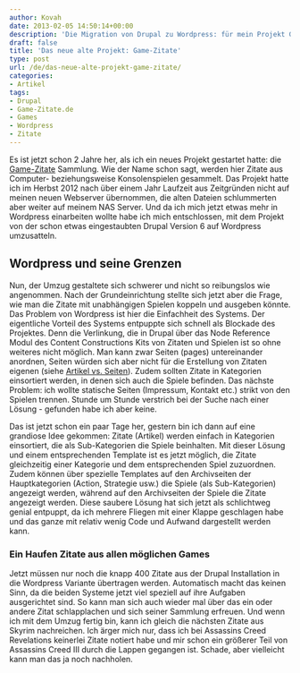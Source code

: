 ```yaml
---
author: Kovah
date: 2013-02-05 14:50:14+00:00
description: 'Die Migration von Drupal zu Wordpress: für mein Projekt Game-Zitate habe ich mich schlau gemacht und überlegt, wie man das bewerkstelligen kann.'
draft: false
title: 'Das neue alte Projekt: Game-Zitate'
type: post
url: /de/das-neue-alte-projekt-game-zitate/
categories:
- Artikel
tags:
- Drupal
- Game-Zitate.de
- Games
- Wordpress
- Zitate
---
```


Es ist jetzt schon 2 Jahre her, als ich ein neues Projekt gestartet hatte: die [Game-Zitate](http://www.game-zitate.de/) Sammlung. Wie der Name schon sagt, werden hier Zitate aus Computer- beziehungsweise Konsolenspielen gesammelt. Das Projekt hatte ich im Herbst 2012 nach über einem Jahr Laufzeit aus Zeitgründen nicht auf meinen neuen Webserver übernommen, die alten Dateien schlummerten aber weiter auf meinem NAS Server. Und da ich mich jetzt etwas mehr in Wordpress einarbeiten wollte habe ich mich entschlossen, mit dem Projekt von der schon etwas eingestaubten Drupal Version 6 auf Wordpress umzusatteln.


## Wordpress und seine Grenzen

Nun, der Umzug gestaltete sich schwerer und nicht so reibungslos wie angenommen. Nach der Grundeinrichtung stellte sich jetzt aber die Frage, wie man die Zitate mit unabhängigen Spielen koppeln und ausgeben könnte. Das Problem von Wordpress ist hier die Einfachheit des Systems. Der eigentliche Vorteil des Systems entpuppte sich schnell als Blockade des Projektes. Denn die Verlinkung, die in Drupal über das Node Reference Modul des Content Constructions Kits von Zitaten und Spielen ist so ohne weiteres nicht möglich. Man kann zwar Seiten (pages) untereinander anordnen, Seiten würden sich aber nicht für die Erstellung von Zitaten eigenen (siehe [Artikel vs. Seiten](http://de.support.wordpress.com/post-vs-page/)). Zudem sollten Zitate in Kategorien einsortiert werden, in denen sich auch die Spiele befinden. Das nächste Problem: ich wollte statische Seiten (Impressum, Kontakt etc.) strikt von den Spielen trennen. Stunde um Stunde verstrich bei der Suche nach einer Lösung - gefunden habe ich aber keine.

Das ist jetzt schon ein paar Tage her, gestern bin ich dann auf eine grandiose Idee gekommen: Zitate (Artikel) werden einfach in Kategorien einsortiert, die als Sub-Kategorien die Spiele beinhalten. Mit dieser Lösung und einem entsprechenden Template ist es jetzt möglich, die Zitate gleichzeitig einer Kategorie und dem entsprechenden Spiel zuzuordnen. Zudem können über spezielle Templates auf den Archivseiten der Hauptkategorien (Action, Strategie usw.) die Spiele (als Sub-Kategorien) angezeigt werden, während auf den Archivseiten der Spiele die Zitate angezeigt werden. Diese saubere Lösung hat sich jetzt als schlichtweg genial entpuppt, da ich mehrere Fliegen mit einer Klappe geschlagen habe und das ganze mit relativ wenig Code und Aufwand dargestellt werden kann.


### Ein Haufen Zitate aus allen möglichen Games

Jetzt müssen nur noch die knapp 400 Zitate aus der Drupal Installation in die Wordpress Variante übertragen werden. Automatisch macht das keinen Sinn, da die beiden Systeme jetzt viel speziell auf ihre Aufgaben ausgerichtet sind. So kann man sich auch wieder mal über das ein oder andere Zitat schlapplachen und sich seiner Sammlung erfreuen. Und wenn ich mit dem Umzug fertig bin, kann ich gleich die nächsten Zitate aus Skyrim nachreichen. Ich ärger mich nur, dass ich bei Assassins Creed Revelations keinerlei Zitate notiert habe und mir schon ein größerer Teil von Assassins Creed III durch die Lappen gegangen ist. Schade, aber vielleicht kann man das ja noch nachholen.
